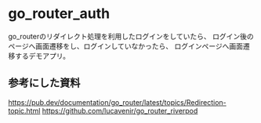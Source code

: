 # go_router_auth
go_routerのリダイレクト処理を利用したログインをしていたら、
ログイン後のページへ画面遷移をし、ログインしていなかったら、
ログインページへ画面遷移するデモアプリ。

## 参考にした資料
https://pub.dev/documentation/go_router/latest/topics/Redirection-topic.html
https://github.com/lucavenir/go_router_riverpod